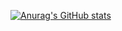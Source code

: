 [![Anurag's GitHub stats](https://github-readme-stats.vercel.app/api?username=bagasrna&count_private=true&show_icons=true)](https://github.com/anuraghazra/github-readme-stats)

<!--
**bagasrna/bagasrna** is a ✨ _special_ ✨ repository because its `README.md` (this file) appears on your GitHub profile.

Here are some ideas to get you started:

- 🔭 I’m currently working on ...
- 🌱 I’m currently learning ...
- 👯 I’m looking to collaborate on ...
- 🤔 I’m looking for help with ...
- 💬 Ask me about ...
- 📫 How to reach me: ...
- 😄 Pronouns: ...
- ⚡ Fun fact: ...
-->
